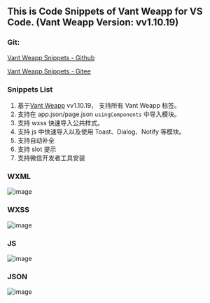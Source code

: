 ## This is Code Snippets of Vant Weapp for VS Code. (Vant Weapp Version: vv1.10.19)

### Git:

[Vant Weapp Snippets - Github](https://github.com/sannyzeng/vant-weapp-snippets)

[Vant Weapp Snippets - Gitee](https://gitee.com/sannyzeng/vant-weapp-snippets)

### Snippets List

1. 基于[Vant Weapp](https://youzan.github.io/vant-weapp/#/home) vv1.10.19， 支持所有 Vant Weapp 标签。
2. 支持在 app.json/page.json `usingComponents` 中导入模块。
3. 支持 wxss 快速导入公共样式。
4. 支持 js 中快速导入以及使用 Toast、Dialog、Notify 等模块。
5. 支持自动补全
6. 支持 slot 提示
7. 支持微信开发者工具安装

### WXML

![image](https://image.shouxiansen.com/upload_f1dfefe0c4d7d849fb9e3051985de2ca.gif)

### WXSS

![image](https://image.shouxiansen.com/upload_c472b5dccce0421b8d90a8306bb918fc.gif)

### JS

![image](https://image.shouxiansen.com/upload_2d427d022a8aed727efa883beefb0542.gif)

### JSON

![image](https://image.shouxiansen.com/upload_637436fcbcf3e4d5bcd5b7cdc5b9645e.gif)
